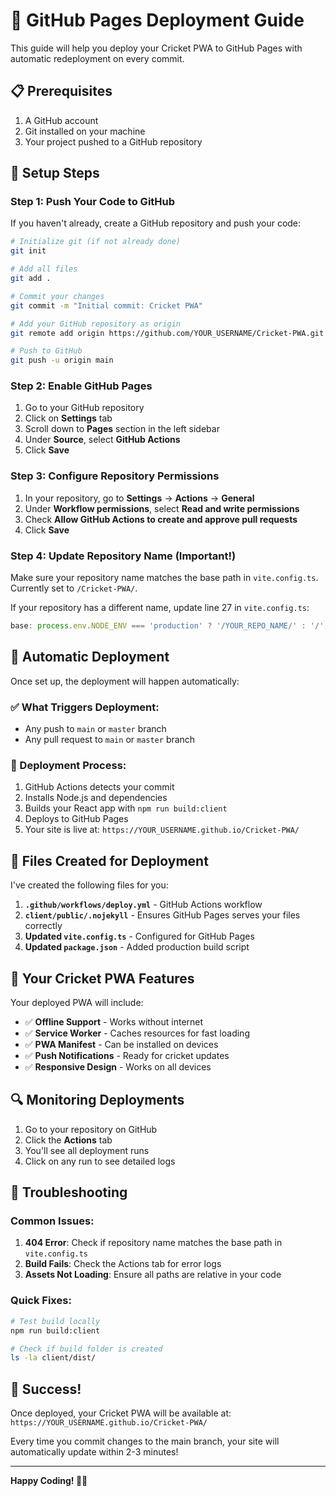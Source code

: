 # 🚀 GitHub Pages Deployment Guide

This guide will help you deploy your Cricket PWA to GitHub Pages with automatic redeployment on every commit.

## 📋 Prerequisites

1. A GitHub account
2. Git installed on your machine
3. Your project pushed to a GitHub repository

## 🔧 Setup Steps

### Step 1: Push Your Code to GitHub

If you haven't already, create a GitHub repository and push your code:

```bash
# Initialize git (if not already done)
git init

# Add all files
git add .

# Commit your changes
git commit -m "Initial commit: Cricket PWA"

# Add your GitHub repository as origin
git remote add origin https://github.com/YOUR_USERNAME/Cricket-PWA.git

# Push to GitHub
git push -u origin main
```

### Step 2: Enable GitHub Pages

1. Go to your GitHub repository
2. Click on **Settings** tab
3. Scroll down to **Pages** section in the left sidebar
4. Under **Source**, select **GitHub Actions**
5. Click **Save**

### Step 3: Configure Repository Permissions

1. In your repository, go to **Settings** → **Actions** → **General**
2. Under **Workflow permissions**, select **Read and write permissions**
3. Check **Allow GitHub Actions to create and approve pull requests**
4. Click **Save**

### Step 4: Update Repository Name (Important!)

Make sure your repository name matches the base path in `vite.config.ts`. Currently set to `/Cricket-PWA/`.

If your repository has a different name, update line 27 in `vite.config.ts`:

```typescript
base: process.env.NODE_ENV === 'production' ? '/YOUR_REPO_NAME/' : '/',
```

## 🎯 Automatic Deployment

Once set up, the deployment will happen automatically:

### ✅ What Triggers Deployment:
- Any push to `main` or `master` branch
- Any pull request to `main` or `master` branch

### 🔄 Deployment Process:
1. GitHub Actions detects your commit
2. Installs Node.js and dependencies
3. Builds your React app with `npm run build:client`
4. Deploys to GitHub Pages
5. Your site is live at: `https://YOUR_USERNAME.github.io/Cricket-PWA/`

## 📁 Files Created for Deployment

I've created the following files for you:

1. **`.github/workflows/deploy.yml`** - GitHub Actions workflow
2. **`client/public/.nojekyll`** - Ensures GitHub Pages serves your files correctly
3. **Updated `vite.config.ts`** - Configured for GitHub Pages
4. **Updated `package.json`** - Added production build script

## 🏏 Your Cricket PWA Features

Your deployed PWA will include:

- ✅ **Offline Support** - Works without internet
- ✅ **Service Worker** - Caches resources for fast loading
- ✅ **PWA Manifest** - Can be installed on devices
- ✅ **Push Notifications** - Ready for cricket updates
- ✅ **Responsive Design** - Works on all devices

## 🔍 Monitoring Deployments

1. Go to your repository on GitHub
2. Click the **Actions** tab
3. You'll see all deployment runs
4. Click on any run to see detailed logs

## 🐛 Troubleshooting

### Common Issues:

1. **404 Error**: Check if repository name matches the base path in `vite.config.ts`
2. **Build Fails**: Check the Actions tab for error logs
3. **Assets Not Loading**: Ensure all paths are relative in your code

### Quick Fixes:

```bash
# Test build locally
npm run build:client

# Check if build folder is created
ls -la client/dist/
```

## 🎉 Success!

Once deployed, your Cricket PWA will be available at:
`https://YOUR_USERNAME.github.io/Cricket-PWA/`

Every time you commit changes to the main branch, your site will automatically update within 2-3 minutes!

---

**Happy Coding! 🏏✨**
